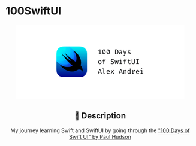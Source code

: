 # 100SwiftUI

<div align ="center">
<img src="/100SwiftUI_banner.png">
<div>

## 📌 Description

My journey learning Swift and SwiftUI by going through the ["100 Days of Swift UI" by Paul Hudson](https://www.hackingwithswift.com/100/swiftui)
